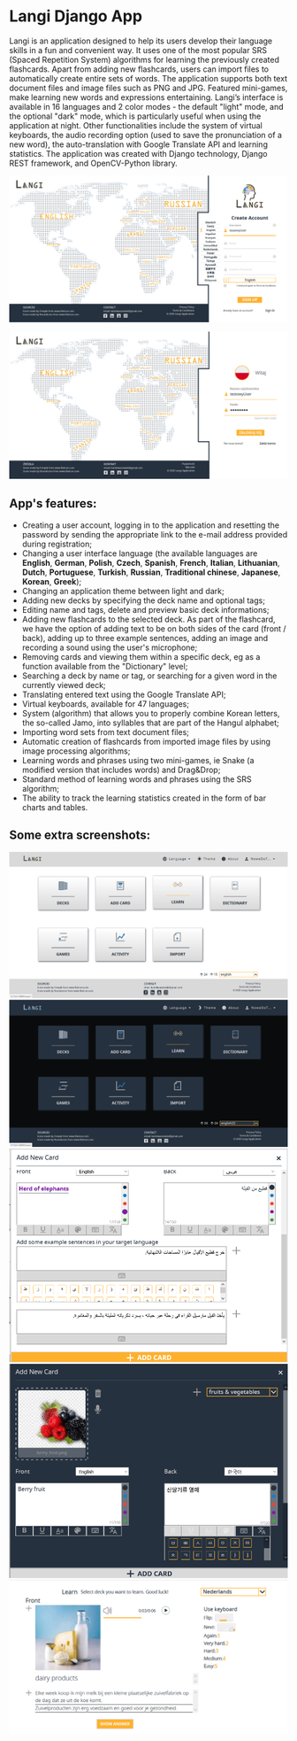 # Langi Django App

Langi is an application designed to help its users develop their language skills in a fun and convenient way. It uses one of the most popular SRS (Spaced Repetition System) algorithms for learning the previously created flashcards. Apart from adding new flashcards, users can import files to automatically create entire sets of words. The application supports both text document files and image files such as PNG and JPG. Featured mini-games, make learning new words and expressions entertaining. Langi’s interface is available in 16 languages and 2 color modes - the default "light" mode, and the optional "dark" mode, which is particularly useful when using the application at night. Other functionalities include the system of virtual keyboards, the audio recording option (used to save the pronunciation of a new word), the auto-translation with Google Translate API and learning statistics. The application was created with Django technology, Django REST framework, and OpenCV-Python library. 

![Registration Panel](Screenshots/registration_panel.png)

![Login Panel](Screenshots/login_panel.png)

## App's features:
*  Creating a user account, logging in to the application and resetting the password by sending the appropriate link to the e-mail address provided during registration;
* Changing a user interface language (the available languages are **English**, **German**, **Polish**, **Czech**, **Spanish**, **French**, **Italian**, **Lithuanian**, **Dutch**, **Portuguese**, **Turkish**, **Russian**, **Traditional chinese**, **Japanese**, **Korean**, **Greek**);
* Changing an application theme between light and dark;
* Adding new decks by specifying the deck name and optional tags;
* Editing name and tags, delete and preview basic deck informations;
* Adding new flashcards to the selected deck. As part of the flashcard, we have the option of adding text to be on both sides of the card (front / back), adding up to three example sentences, adding an image and recording a sound using the user's microphone;
* Removing cards and viewing them within a specific deck, eg as a function available from the "Dictionary" level;
* Searching a deck by name or tag, or searching for a given word in the currently viewed deck;
* Translating entered text using the Google Translate API;
* Virtual keyboards, available for 47 languages;
* System (algorithm) that allows you to properly combine Korean letters, the so-called Jamo, into syllables that are part of the Hangul alphabet;
* Importing word sets from text document files;
* Automatic creation of flashcards from imported image files by using image processing algorithms;
* Learning words and phrases using two mini-games, ie Snake (a modified version that includes words) and Drag\&Drop;
* Standard method of learning words and phrases using the SRS algorithm;
* The ability to track the learning statistics created in the form of bar charts and tables.



## Some extra screenshots:

![Home light](Screenshots/home_light.png)
![Home dark](Screenshots/home_dark.png)
![Add card light](Screenshots/add_card_2.png)
![Add card dark](Screenshots/add_card_4.png)
![Learn](Screenshots/learn.png)